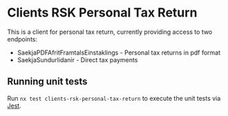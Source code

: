 # Clients RSK Personal Tax Return

This is a client for personal tax return, currently providing access to two endpoints:

- SaekjaPDFAfritFramtalsEinstaklings - Personal tax returns in pdf format
- SaekjaSundurlidanir - Direct tax payments

## Running unit tests

Run `nx test clients-rsk-personal-tax-return` to execute the unit tests via [Jest](https://jestjs.io).
